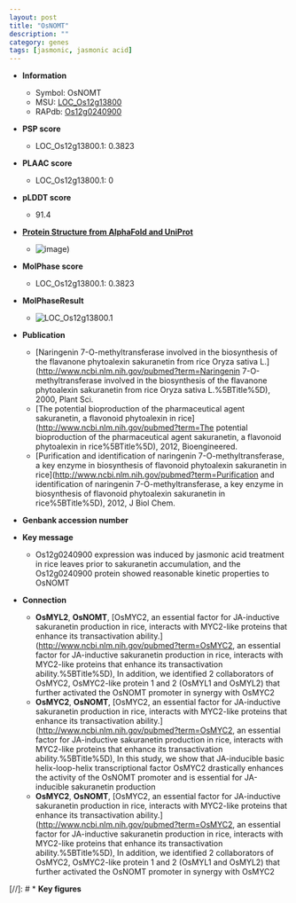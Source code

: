 ```yaml
---
layout: post
title: "OsNOMT"
description: ""
category: genes
tags: [jasmonic, jasmonic acid]
---
```


* **Information**  
    + Symbol: OsNOMT  
    + MSU: [LOC_Os12g13800](http://rice.plantbiology.msu.edu/cgi-bin/ORF_infopage.cgi?orf=LOC_Os12g13800)  
    + RAPdb: [Os12g0240900](http://rapdb.dna.affrc.go.jp/viewer/gbrowse_details/irgsp1?name=Os12g0240900)  

* **PSP score**  
    + LOC_Os12g13800.1: 0.3823 

* **PLAAC score**  
    + LOC_Os12g13800.1: 0 

* **pLDDT score**
    + 91.4

* **[Protein Structure from AlphaFold and UniProt](https://www.uniprot.org/uniprotkb/I2FFE9/entry#structure)**
    + ![image](https://ricepsp.github.io/images/E-O/AF-I2FFE9-F1.png))

* **MolPhase score**
    + LOC_Os12g13800.1: 0.3823

* **MolPhaseResult**
    + ![LOC_Os12g13800.1](https://ricepsp.github.io/pictures/LOC_Os12g/LOC_Os12g13800.1.png)

* **Publication**  
    + [Naringenin 7-O-methyltransferase involved in the biosynthesis of the flavanone phytoalexin sakuranetin from rice Oryza sativa L.](http://www.ncbi.nlm.nih.gov/pubmed?term=Naringenin 7-O-methyltransferase involved in the biosynthesis of the flavanone phytoalexin sakuranetin from rice Oryza sativa L.%5BTitle%5D), 2000, Plant Sci.
    + [The potential bioproduction of the pharmaceutical agent sakuranetin, a flavonoid phytoalexin in rice](http://www.ncbi.nlm.nih.gov/pubmed?term=The potential bioproduction of the pharmaceutical agent sakuranetin, a flavonoid phytoalexin in rice%5BTitle%5D), 2012, Bioengineered.
    + [Purification and identification of naringenin 7-O-methyltransferase, a key enzyme in biosynthesis of flavonoid phytoalexin sakuranetin in rice](http://www.ncbi.nlm.nih.gov/pubmed?term=Purification and identification of naringenin 7-O-methyltransferase, a key enzyme in biosynthesis of flavonoid phytoalexin sakuranetin in rice%5BTitle%5D), 2012, J Biol Chem.

* **Genbank accession number**  

* **Key message**  
    + Os12g0240900 expression was induced by jasmonic acid treatment in rice leaves prior to sakuranetin accumulation, and the Os12g0240900 protein showed reasonable kinetic properties to OsNOMT

* **Connection**  
    + __OsMYL2__, __OsNOMT__, [OsMYC2, an essential factor for JA-inductive sakuranetin production in rice, interacts with MYC2-like proteins that enhance its transactivation ability.](http://www.ncbi.nlm.nih.gov/pubmed?term=OsMYC2, an essential factor for JA-inductive sakuranetin production in rice, interacts with MYC2-like proteins that enhance its transactivation ability.%5BTitle%5D), In addition, we identified 2 collaborators of OsMYC2, OsMYC2-like protein 1 and 2 (OsMYL1 and OsMYL2) that further activated the OsNOMT promoter in synergy with OsMYC2
    + __OsMYC2__, __OsNOMT__, [OsMYC2, an essential factor for JA-inductive sakuranetin production in rice, interacts with MYC2-like proteins that enhance its transactivation ability.](http://www.ncbi.nlm.nih.gov/pubmed?term=OsMYC2, an essential factor for JA-inductive sakuranetin production in rice, interacts with MYC2-like proteins that enhance its transactivation ability.%5BTitle%5D), In this study, we show that JA-inducible basic helix-loop-helix transcriptional factor OsMYC2 drastically enhances the activity of the OsNOMT promoter and is essential for JA-inducible sakuranetin production
    + __OsMYC2__, __OsNOMT__, [OsMYC2, an essential factor for JA-inductive sakuranetin production in rice, interacts with MYC2-like proteins that enhance its transactivation ability.](http://www.ncbi.nlm.nih.gov/pubmed?term=OsMYC2, an essential factor for JA-inductive sakuranetin production in rice, interacts with MYC2-like proteins that enhance its transactivation ability.%5BTitle%5D), In addition, we identified 2 collaborators of OsMYC2, OsMYC2-like protein 1 and 2 (OsMYL1 and OsMYL2) that further activated the OsNOMT promoter in synergy with OsMYC2

[//]: # * **Key figures**  


